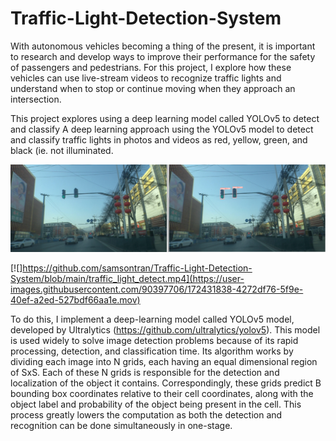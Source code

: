 # Traffic-Light-Detection-System

With autonomous vehicles becoming a thing of the present, it is important to research and develop ways to improve their performance for the safety of passengers and pedestrians. For this project, I explore how these vehicles can use live-stream videos to recognize traffic lights and understand when to stop or continue moving when they approach an intersection. 



This project explores using a deep learning model called YOLOv5 to detect and classify 
A deep learning approach using the YOLOv5 model to detect and classify traffic lights in photos and videos as red, yellow, green, and black (ie. not illuminated.

![alt text](https://github.com/samsontran/Traffic-Light-Detection-System/blob/main/traffic_light_detect.jpg)

[![]https://github.com/samsontran/Traffic-Light-Detection-System/blob/main/traffic_light_detect.mp4](https://user-images.githubusercontent.com/90397706/172431838-4272df76-5f9e-40ef-a2ed-527bdf66aa1e.mov)

To do this, I implement a deep-learning model called YOLOv5 model, developed by Ultralytics (https://github.com/ultralytics/yolov5). This model is used widely to solve image detection problems because of its rapid processing, detection, and classification time. Its algorithm works by dividing each image into N grids, each having an equal dimensional region of SxS. Each of these N grids is responsible for the detection and localization of the object it contains. Correspondingly, these grids predict B bounding box coordinates relative to their cell coordinates, along with the object label and probability of the object being present in the cell. This process greatly lowers the computation as both the detection and recognition can be done simultaneously in one-stage. 
